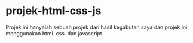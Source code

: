 # projek-html-css-js
Projek ini hanyalah sebuah projek dari hasil kegabutan saya dan projek ini menggunakan html. css. dan javascript
